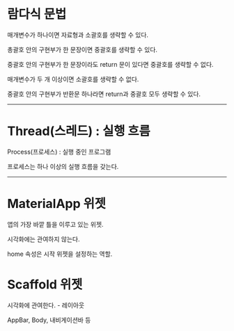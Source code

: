 # 람다식 문법

매개변수가 하나이면 자료형과 소괄호를 생략할 수 있다.

총괄호 안의 구현부가 한 문장이면 중괄호를 생략할 수 있다.

중괄호 안의 구현부가 한 문장이라도 return 문이 있다면 중괄호를 생략할 수 없다.

매개변수가 두 개 이상이면 소괄호를 생략할 수 없다.

중괄호 안의 구현부가 반환문 하나라면 return과 중괄호 모두 생략할 수 있다.

--------------------------------

# Thread(스레드) : 실행 흐름

Process(프로세스) : 실행 중인 프로그램

프로세스는 하나 이상의 실행 흐름을 갖는다.

--------------------------------

# MaterialApp 위젯

앱의 가장 바깥 틀을 이루고 있는 위젯.

시각화에는 관여하지 않는다.

home 속성은 시작 위젯을 설정하는 역할.

# Scaffold 위젯

시각화에 관여한다. - 레이아웃

AppBar, Body, 내비게이션바 등
